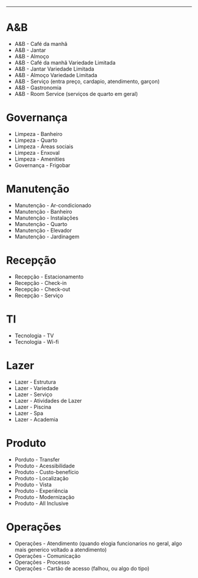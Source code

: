 
---

# A&B

* A&B - Café da manhã 
* A&B - Jantar
* A&B - Almoço
* A&B - Café da manhã Variedade Limitada
* A&B - Jantar Variedade Limitada
* A&B - Almoço Variedade Limitada
* A&B - Serviço (entra preço, cardapio, atendimento, garçon)
* A&B - Gastronomia 
* A&B - Room Service (serviços de quarto em geral)


# Governança

* Limpeza - Banheiro
* Limpeza - Quarto
* Limpeza - Áreas sociais
* Limpeza - Enxoval
* Limpeza - Amenities
* Governança - Frigobar

# Manutenção

* Manutenção - Ar-condicionado
* Manutenção - Banheiro
* Manutenção - Instalações
* Manutenção - Quarto
* Manutenção - Elevador
* Manutenção - Jardinagem

# Recepção

* Recepção - Estacionamento
* Recepção - Check-in
* Recepção - Check-out
* Recepção - Serviço

# TI

* Tecnologia - TV
* Tecnologia - Wi-fi

# Lazer

* Lazer - Estrutura
* Lazer - Variedade
* Lazer - Serviço
* Lazer - Atividades de Lazer
* Lazer - Piscina
* Lazer - Spa
* Lazer - Academia

# Produto

* Porduto - Transfer
* Produto - Acessibilidade
* Produto - Custo-benefício
* Produto - Localização
* Produto - Vista
* Produto - Experiência
* Produto - Modernização
* Produto - All Inclusive

# Operações

* Operações - Atendimento (quando elogia funcionarios no geral, algo mais generico voltado a atendimento)
* Operações - Comunicação
* Operações - Processo
* Operações - Cartão de acesso (falhou, ou algo do tipo)

